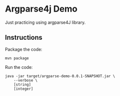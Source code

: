 # Argparse4j Demo

Just practicing using argparse4J library.

## Instructions

Package the code:

    mvn package

Run the code:

    java -jar target/argparse-demo-0.0.1-SNAPSHOT.jar \
        --verbose \
        [string]
        [integer]
